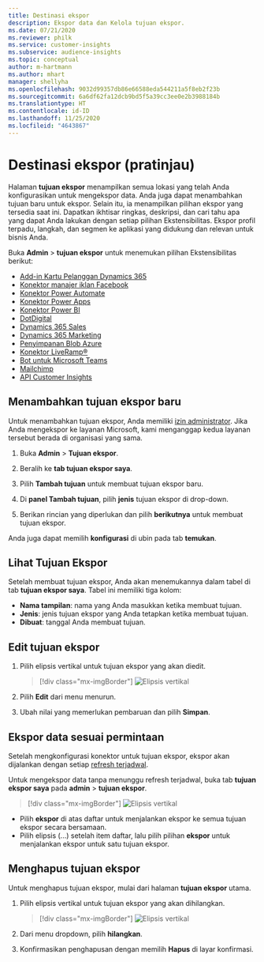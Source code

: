 ```yaml
---
title: Destinasi ekspor
description: Ekspor data dan Kelola tujuan ekspor.
ms.date: 07/21/2020
ms.reviewer: philk
ms.service: customer-insights
ms.subservice: audience-insights
ms.topic: conceptual
author: m-hartmann
ms.author: mhart
manager: shellyha
ms.openlocfilehash: 9032d99357db86e66588eda544211a5f8eb2f23b
ms.sourcegitcommit: 6a6df62fa12dcb9bd5f5a39cc3ee0e2b3988184b
ms.translationtype: HT
ms.contentlocale: id-ID
ms.lasthandoff: 11/25/2020
ms.locfileid: "4643867"
---
```

# <a name="export-destinations-preview"></a>Destinasi ekspor (pratinjau)

Halaman **tujuan ekspor** menampilkan semua lokasi yang telah Anda konfigurasikan untuk mengekspor data. Anda juga dapat menambahkan tujuan baru untuk ekspor. Selain itu, ia menampilkan pilihan ekspor yang tersedia saat ini. Dapatkan ikhtisar ringkas, deskripsi, dan cari tahu apa yang dapat Anda lakukan dengan setiap pilihan Ekstensibilitas. Ekspor profil terpadu, langkah, dan segmen ke aplikasi yang didukung dan relevan untuk bisnis Anda.

Buka **Admin** > **tujuan ekspor** untuk menemukan pilihan Ekstensibilitas berikut:

- [Add-in Kartu Pelanggan Dynamics 365](customer-card-add-in.md)
- [Konektor manajer iklan Facebook](export-facebook.md)
- [Konektor Power Automate](export-power-automate.md)
- [Konektor Power Apps](export-power-apps.md)
- [Konektor Power BI](export-power-bi.md)
- [DotDigital](export-dotdigital.md)
- [Dynamics 365 Sales](export-dynamics365-sales.md)
- [Dynamics 365 Marketing](export-dynamics365-marketing.md)
- [Penyimpanan Blob Azure](export-azure-blob-storage.md)
- [Konektor LiveRamp&reg;](export-liveramp.md)
- [Bot untuk Microsoft Teams](export-teams-bot.md)
- [Mailchimp](export-mailchimp.md)
- [API Customer Insights](apis.md)

## <a name="add-a-new-export-destination"></a>Menambahkan tujuan ekspor baru

Untuk menambahkan tujuan ekspor, Anda memiliki [izin administrator](permissions.md). Jika Anda mengekspor ke layanan Microsoft, kami menganggap kedua layanan tersebut berada di organisasi yang sama.

1. Buka **Admin** > **Tujuan ekspor**.

1. Beralih ke **tab tujuan ekspor saya**.

1. Pilih **Tambah tujuan** untuk membuat tujuan ekspor baru.

1. Di **panel Tambah tujuan**, pilih **jenis** tujuan ekspor di drop-down.

1. Berikan rincian yang diperlukan dan pilih **berikutnya** untuk membuat tujuan ekspor.

Anda juga dapat memilih **konfigurasi** di ubin pada tab **temukan**.

## <a name="view-export-destinations"></a>Lihat Tujuan Ekspor

Setelah membuat tujuan ekspor, Anda akan menemukannya dalam tabel di tab **tujuan ekspor saya**. Tabel ini memiliki tiga kolom:

- **Nama tampilan**: nama yang Anda masukkan ketika membuat tujuan.
- **Jenis**: jenis tujuan ekspor yang Anda tetapkan ketika membuat tujuan.
- **Dibuat**: tanggal Anda membuat tujuan.

## <a name="edit-an-export-destination"></a>Edit tujuan ekspor

1. Pilih elipsis vertikal untuk tujuan ekspor yang akan diedit.

   > [!div class="mx-imgBorder"]
   > ![Elipsis vertikal](media/export-destinations-page-ellipsis.png "Elipsis vertikal")

1. Pilih **Edit** dari menu menurun.

1. Ubah nilai yang memerlukan pembaruan dan pilih **Simpan**.

## <a name="export-data-on-demand"></a>Ekspor data sesuai permintaan

Setelah mengkonfigurasi konektor untuk tujuan ekspor, ekspor akan dijalankan dengan setiap [refresh terjadwal](system.md#schedule-tab).

Untuk mengekspor data tanpa menunggu refresh terjadwal, buka tab **tujuan ekspor saya** pada **admin** > **tujuan ekspor**.

> [!div class="mx-imgBorder"]
> ![Elipsis vertikal](media/export-destinations-page-ellipsis.png "Elipsis vertikal")

- Pilih **ekspor** di atas daftar untuk menjalankan ekspor ke semua tujuan ekspor secara bersamaan.
- Pilih elipsis (...) setelah item daftar, lalu pilih pilihan **ekspor** untuk menjalankan ekspor untuk satu tujuan ekspor.

## <a name="remove-an-export-destination"></a>Menghapus tujuan ekspor

Untuk menghapus tujuan ekspor, mulai dari halaman **tujuan ekspor** utama.

1. Pilih elipsis vertikal untuk tujuan ekspor yang akan dihilangkan.

   > [!div class="mx-imgBorder"]
   > ![Elipsis vertikal](media/export-destinations-page-ellipsis.png "Elipsis vertikal")

2. Dari menu dropdown, pilih **hilangkan**.

3. Konfirmasikan penghapusan dengan memilih **Hapus** di layar konfirmasi.
